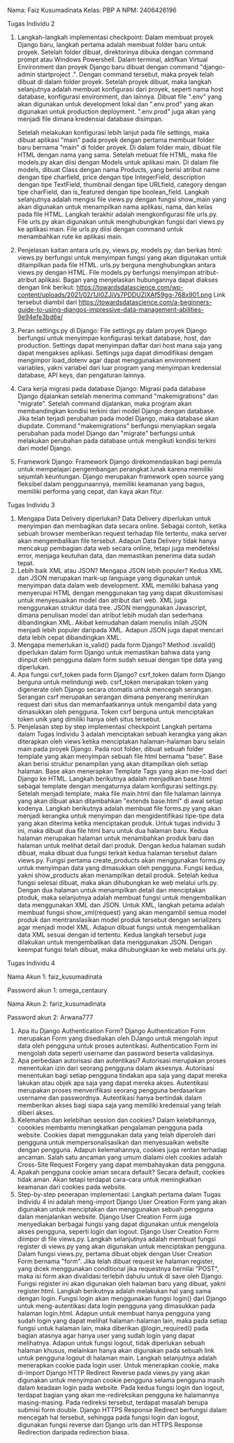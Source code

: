 Nama: Faiz Kusumadinata
Kelas: PBP A
NPM: 2406426196

Tugas Individu 2
1. Langkah-langkah implementasi checkpoint: 
   Dalam membuat proyek Django baru, langkah pertama adalah membuat folder baru untuk proyek. Setelah folder dibuat, direktorinya dibuka dengan command prompt atau Windows Powershell. Dalam terminal, aktifkan Virtual Environment dan proyek Django baru dibuat dengan command "django-admin startproject <proyek> .". Dengan command tersebut, maka proyek telah dibuat di dalam folder proyek. Setelah proyek dibuat, maka langkah selanjutnya adalah membuat konfigurasi dari proyek, seperti nama host database, konfigurasi environment, dan lainnya. Dibuat file ".env" yang akan digunakan untuk development lokal dan ".env.prod" yang akan digunakan untuk production deployment. ".env.prod" juga akan yang menjadi file dimana kredensial database disimpan.
   
   Setelah melakukan konfigurasi lebih lanjut pada file settings, maka dibuat aplikasi "main" pada proyek dengan pertama membuat folder baru bernama "main" di folder proyek. Di dalam folder main, dibuat file HTML dengan nama yang sama. Setelah mebuat file HTML, maka file models.py akan diisi dengan Models untuk aplikasi main. Di dalam file models, dibuat Class dengan nama Products, yang berisi atribut name dengan tipe charfield, price dengan tipe IntegerField, description dengan tipe TextField, thumbnail dengan tipe URLfield, category dengan tipe charField, dan is_featured dengan tipe boolean_field. Langkah selanjutnya adalah mengisi file views.py dengan fungsi show_main yang akan digunakan untuk menampilkan nama aplikasi, nama, dan kelas pada file HTML. Langkah terakhir adalah mengkonfigurasi file urls.py. File urls.py akan digunakan untuk menghubungkan fungsi dari views.py ke aplikasi main. File urls.py diisi dengan command untuk menambahkan rute ke aplikasi main.
   
3. Penjelasan kaitan antara urls.py, views.py, models.py, dan berkas html: 
   views.py berfungsi untuk menyimpan fungsi yang akan digunakan untuk ditampilkan pada file HTML. urls.py berguna menghubungkan antara views.py dengan HTML. File models.py berfungsi menyimpan atribut-atribut aplikasi. Bagan yang menjelaskan hubungannya dapat diakses dengan link berikut: https://towardsdatascience.com/wp-content/uploads/2021/02/1JI0ZJiVs7PDDUZlXAf59gg-768x901.png
   Link tersebut diambil dari https://towardsdatascience.com/a-beginners-guide-to-using-djangos-impressive-data-management-abilities-9e94efe3bd6e/
   
4. Peran settings.py di Django: 
   File settings.py dalam proyek Django berfungsi untuk menyimpan konfigurasi terkait database, host, dan production. Settings dapat menyimpan daftar dari host mana saja yang dapat mengakses aplikasi. Settings juga dapat dimodifikasi dengam mengimpor load_dotenv agar dapat menggunakan environment variables, yakni variabel dari luar program yang menyimpan kredensial database, API keys, dan pengaturan lainnya.
   
5. Cara kerja migrasi pada database Django: 
   Migrasi pada database Django dijalankan setelah menerima command "makemigrations" dan "migrate". Setelah command dijalankan, maka program akan membandingkan kondisi terkini dari model Django dengan database. Jika telah terjadi perubahan pada model Django, maka database akan diupdate. Command "makemigrations" berfungsi menyiapkan segala perubahan pada model Django dan "migrate" berfungsi untuk melakukan perubahan pada database untuk mengikuti kondisi terkini dari model Django.
   
6. Framework Django: 
   Framework Django direkomendasikan bagi pemula untuk mempelajari pengembangan perangkat lunak karena memiliki sejumlah keuntungan. Django merupakan framework open source yang fleksibel dalam penggunaannya, memiliki keamanan yang bagus, memiliki performa yang cepat, dan kaya akan fitur.



Tugas Individu 3
1. Mengapa Data Delivery diperlukan?
   Data Delivery diperlukan untuk menyimpan dan membagikan data secara online. Sebagai contoh, ketika sebuah browser memberikan request terhadap file tertentu, maka server akan mengembalikan file tersebut. Adapun Data Delivery tidak hanya mencakup pembagian data web secara online, tetapi juga mendeteksi error, menjaga keutuhan data, dan memastikan penerima data sudah tepat.
2. Lebih baik XML atau JSON? Mengapa JSON lebih populer?
   Kedua XML dan JSON merupakan mark-up language yang digunakan untuk menyimpan data dalam web development. XML memiliki bahasa yang menyerupai HTML dengan menggunakan tag yang dapat dikustomisasi untuk menyesuaikan model dan atribut dari web. XML juga menggunakan struktur data tree. JSON menggunakan Javascript, dimana penulisan model dan atribut lebih mudah dan sederhana dibandingkan XML. Akibat kemudahan dalam menulis inilah JSON menjadi lebih populer daripada XML. Adapun JSON juga dapat mencari data lebih cepat dibandingkan XML.
3. Mengapa memerlukan is_valid() pada form Django?
   Method .isvalid() diperlukan dalam form Django untuk memastikan bahwa data yang diinput oleh pengguna dalam form sudah sesuai dengan tipe data yang diperlukan.
4. Apa fungsi csrf_token pada form Django?
   csrf_token dalam form Django berguna untuk melindungi web. csrf_token merupakan token yang digenerate oleh Django secara otomatis untuk mencegah serangan. Serangan csrf merupakan serangan dimana penyerang menirukan request dari situs dan memanfaatkannya untuk mengambil data yang dimasukkan oleh pengguna. Token csrf berguna untuk menciptakan token unik yang dimiliki hanya oleh situs tersebut.
5. Penjelasan step by step implementasi checkpoint
   Langkah pertama dalam Tugas Individu 3 adalah menciptakan sebuah kerangka yang akan diterapkan oleh views ketika menciptakan halaman-halaman baru selain main pada proyek Django. Pada root folder, dibuat sebuah folder template yang akan menyimpan sebuah file html bernama "base". Base akan berisi struktur penampilan yang akan ditampilkan oleh setiap halaman. Base akan menerapkan Template Tags yang akan me-load dari Django ke HTML. Langkah berikutnya adalah menjadikan base.html sebagai template dengan mengaturnya dalam konfigurasi settings.py. Setelah menjadi template, maka file main.html dan file halaman lainnya yang akan dibuat akan ditambahkan "extends base.html" di awal setiap kodenya.
   Langkah berikutnya adalah membuat file forms.py yang akan menjadi kerangka untuk menyimpan dan mengidentifikasi tipe-tipe data yang akan diterima ketika menciptakan produk. Untuk tugas individu 3 ini, maka dibuat dua file html baru untuk dua halaman baru. Kedua halaman merupakan halaman untuk menambahkan produk baru dan halaman untuk melihat detail dari produk. Dengan kedua halaman sudah dibuat, maka dibuat dua fungsi terkait kedua halaman tersebut dalam views.py. Fungsi pertama create_products akan menggunakan forms.py untuk menyimpan data yang dimasukkan oleh pengguna. Fungsi kedua, yakni show_products akan menampilkan detail produk. Setelah kedua fungsi selesai dibuat, maka akan dihubungkan ke web melalui urls.py.
   Dengan dua halaman untuk menampilkan detail dan menciptakan ptoduk, maka selanjutnya adalah membuat fungsi untuk mengembalikan data menggunakan XML dan JSON. Untuk XML, langkah petama adalah membuat fungsi show_xml(request) yang akan mengambil semua model produk dan mentranslasikan model produk tersebut dengan serializers agar menjadi model XML. Adapun dibuat fungsi untuk mengembalikan data XML sesuai dengan id tertentu. Kedua langkah tersebut juga dilakukan untuk mengembalikan data menggunakan JSON. Dengan keempat fungsi telah dibuat, maka dihubungkaan ke web melalui urls.py.


Tugas Individu 4

Nama Akun 1: faiz_kusumadinata

Password akun 1: omega_centaury

Nama Akun 2: fariz_kusumadinata

Password akun 2: Arwana777 

1. Apa itu Django Authentication Form?
   Django Authentication Form merupakan Form yang disediakan oleh DJango untuk mengolah input data oleh pengguna untuk proses autentikasi. Authentication Form ini mengolah data seperti username dan password beserta validasinya.
2. Apa perbedaan autorisasi dan autentikasi?
   Autorisasi merupakan proses menentukan izin dari seorang pengguna dalam aksesnya. Autorisasi menentukan bagi setiap pengguna tindakan apa saja yang dapat mereka lakukan atau objek apa saja yang dapat mereka akses. Autentikasi merupakan proses menverifikasi seorang pengguna berdasarkan username dan passwordnya. Autentikasi hanya bertindak dalam memberikan akses bagi siapa saja yang memiliki kredensial yang telah diberi akses.
3. Kelemahan dan kelebihan session dan cookies?
   Dalam kelebihannya, coookies membantu meningkatkan pengalaman pengguna pada website. Cookies dapat menggunakan data yang telah diperoleh dari pengguna untuk mempersonalisasikan dan menyesuaikan website dengan pengguna. Adapun kelemahannya, cookies juga rentan terhadap ancaman. Salah satu ancaman yang umum dialami oleh cookies adalah Cross-Site Request Forgery yang dapat membahayakan data pengguna.
4. Apakah pengguna cookie aman secara default?
   Secara default, cookies tidak aman. Akan tetapi terdapat cara-cara untuk meningkatkan keamanan dari cookies pada website.
5. Step-by-step penerapan implementasi:
   Langkah pertama dalam Tugas Individu 4 ini adalah meng-import Django User Creation Form yang akan digunakan untuk menciptakan dan menggunakan sebuah pengguna dalan menjalankan website. Django User Creation  Form juga menyediakan berbagai fungsi yang dapat digunakan untuk mengelola akses pengguna, seperti login dan logout. Django User Creation Form diimpor di file views.py. Langkah selanjutnya adalah membuat fungsi register di views.py yang akan digunakan untuk menciptakan pengguna. Dalam fungsi views.py, pertama dibuat objek dengan User Creation Form bernama "form". Jika telah dibuat request ke halaman register, yang dicek menggunakan conditional jika requestnya bernilai "POST", maka isi form akan divalidasi terlebih dahulu untuk di save oleh Django. Fungsi register ini akan digunakan oleh halaman baru yang dibuat, yakni register.html. Langkah berikutnya adalah melakukan hal yang sama dengan login. Fungsi login akan menggunakan fungsi login() dari Django untuk meng-autentikasi data login pengguna yang dimasukkan pada halaman login.html. Adapun untuk membuat hanya pengguna yang sudah login yang dapat melihat halaman-halaman lain, maka pada setiap fungsi untuk halaman lain, maka diberikan @login_required() pada bagian atasnya agar hanya user yang sudah login yang dapat melihatnya.
   Adapun untuk fungsi logout, tidak diperlukan sebuah halaman khusus, melainkan hanya akan digunakan pada sebuah link untuk pengguna logout di halaman main. Langkah selanjutnya adalah menerapkan cookie pada login user. Untuk menerapkan cookie, maka  di-import Django HTTP Redirect Reverse pada views.py yang akan digunakan untuk menyimpan cookie pengguna selama pengguna masih dalam keadaan login pada website. Pada kedua fungsi login dan logout, terdapat bagian yang akan me-redireksikan pengguna ke halamannya masing-masing. Pada redireksi tersebut, terdapat masalah berupa submisi form double. Django HTTPS Response Redirect berfungsi dalam mencegah hal tersebut, sehingga pada fungsi login dan logout, digunakan fungsi reverse dari Django urls dan HTTPS Response Redirection daripada redirection biasa.






